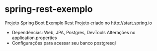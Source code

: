 # spring-rest-exemplo
Projeto Spring Boot Exemplo Rest
Projeto criado no http://start.spring.io
  * Dependências: Web, JPA, Postgres, DevTools
Alterações no application.properties
  * Configurações para acessar seu banco postgresql

